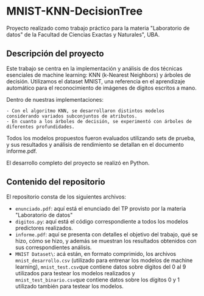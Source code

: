 # MNIST-KNN-DecisionTree

Proyecto realizado como trabajo práctico para la materia "Laboratorio de datos" de la Facultad de Ciencias Exactas
y Naturales", UBA. 

## Descripción del proyecto

Este trabajo se centra en la implementación y análisis de dos técnicas esenciales de machine learning: KNN (k-Nearest Neighbors) y árboles de decisión. Utilizamos el dataset MNIST, una referencia en el aprendizaje automático para el reconocimiento de imágenes de dígitos escritos a mano.

Dentro de nuestras implementaciones:

    - Con el algoritmo KNN, se desarrollaron distintos modelos considerando variados subconjuntos de atributos.
    - En cuanto a los árboles de decisión, se experimentó con árboles de diferentes profundidades.

Todos los modelos propuestos fueron evaluados utilizando sets de prueba, y sus resultados y análisis de rendimiento se detallan en el documento informe.pdf.

El desarrollo completo del proyecto se realizó en Python.

## Contenido del repositorio 

El repositorio consta de los siguientes archivos: 

- `enunciado.pdf`: aquí está el enunciado del TP provisto por la materia "Laboratorio de datos"
- `digitos.py`: aquí está el código correspondiente a todos los modelos predictores realizados.
- `informe.pdf`: aquí se presenta con detalles el objetivo del trabajo, qué se hizo, cómo se hizo, y además se
muestran los resultados obtenidos con sus correspondientes análisis.
- `MNIST Dataset\`: acá están, en formato comprimido, los archivos `mnist_desarrollo.csv` (utilizado para
entrenar los modelos de machine learning), `mnist_test.csv`que contiene datos sobre dígitos del 0 al 9
utilizados para testear los modelos realizados y `mnist_test_binario.csv`que contiene datos sobre los dígitos
0 y 1 utilizado también para testear los modelos. 
